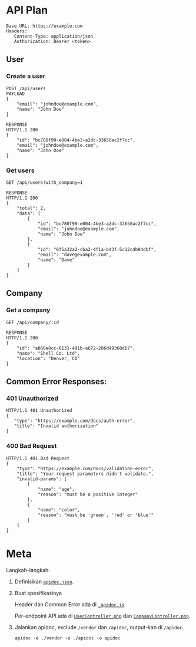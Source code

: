 # API Plan

```
Base URL: https://example.com
Headers:
   Content-Type: application/json
   Authorization: Bearer <token>
```

## User

### Create a user
```
POST /api/users
PAYLOAD
{
    "email": "johndoe@example.com",
    "name": "John Doe"
}

RESPONSE
HTTP/1.1 200
{
    "id": "bc780f99-e004-4be3-a2dc-33658ac2f7cc",
    "email": "johndoe@example.com",
    "name": "John Doe"
}
```

### Get users
```
GET /api/users?with_company=1

RESPONSE
HTTP/1.1 200
{
    "total": 2,
    "data": [
        {
            "id": "bc780f99-e004-4be3-a2dc-33658ac2f7cc",
            "email": "johndoe@example.com",
            "name": "John Doe"
        },
        {
            "id": "6f5a32a2-cba2-4f1a-b43f-5c12c4b94dbf",
            "email": "dave@example.com",
            "name": "Dave"
        }
    ]
}
```

## Company
### Get a company
```
GET /api/company/:id

RESPONSE
HTTP/1.1 200
{
    "id": "a866e8cc-8131-491b-a672-286d49368d67",
    "name": "Shell Co. Ltd",
    "location": "Denver, CO"
}
```

## Common Error Responses:
### 401 Unauthorized
```
HTTP/1.1 401 Unauthorized
{
   "type": "https://example.com/docs/auth-error",
   "title": "Invalid authorization"
}
```

### 400 Bad Request
```
HTTP/1.1 401 Bad Request
{
    "type": "https://example.com/docs/validation-error",
    "title": "Your request parameters didn't validate.",
    "invalid-params": [
        {
            "name": "age",
            "reason": "must be a positive integer"
        },
        {
            "name": "color",
            "reason": "must be 'green', 'red' or 'blue'"
        }
    ]
}
```

# Meta

Langkah-langkah:

1. Definisikan [`apidoc.json`](https://github.com/syukronrm/apidoc-example/blob/master/apidoc.json).
2. Buat spesifikasinya

    Header dan Common Error ada di [`_apidoc.js`](https://github.com/syukronrm/apidoc-example/blob/master/_apidoc.js).

    Per-endpoint API ada di [`UserController.php`](https://github.com/syukronrm/apidoc-example/blob/master/app/Http/Controllers/UserController.php) dan [`CompanyController.php`](https://github.com/syukronrm/apidoc-example/blob/master/app/Http/Controllers/CompanyController.php).

3. Jalankan apidoc, exclude `/vendor` dan `/apidoc`, output-kan di `/apidoc`.

    ```
    apidoc -e ./vendor -e ./apidoc -o apidoc
    ```
